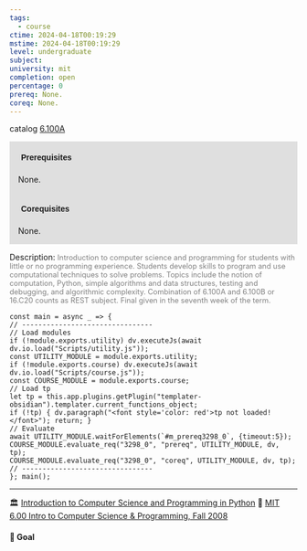 ```yaml
---
tags:
  - course
ctime: 2024-04-18T00:19:29
mstime: 2024-04-18T00:19:29
level: undergraduate
subject: 
university: mit
completion: open
percentage: 0
prereq: None.
coreq: None.
---
```


catalog [6.100A](http://student.mit.edu/catalog/m6a.html#6.100A)

<span style="display: block; padding: 15px; background-color: rgb(100, 100, 100, 0.2);"><font id="m_prereq3298_0" style="display: block; font-family: Arial, sans-serif; font-weight: bold; padding: 5px">Prerequisites</font><br><span id="prereq3298_0">None.</span></span>
<span style="display: block; padding: 15px; background-color: rgb(100, 100, 100, 0.2);"><font id="m_coreq3298_0" style="display: block; font-family: Arial, sans-serif; font-weight: bold; padding: 5px">Corequisites</font><br><span id="coreq3298_0">None.</span></span>

<font style="">Description:</font>
<font style="color: grey; font-size: 0.8rem;">Introduction to computer science and programming for students with little or no programming experience. Students develop skills to program and use computational techniques to solve problems. Topics include the notion of computation, Python, simple algorithms and data structures, testing and debugging, and algorithmic complexity. Combination of 6.100A and 6.100B or 16.C20 counts as REST subject. Final given in the seventh week of the term.</font>

```dataviewjs
const main = async _ => {
// --------------------------------
// Load modules
if (!module.exports.utility) dv.executeJs(await dv.io.load("Scripts/utility.js"));
const UTILITY_MODULE = module.exports.utility;
if (!module.exports.course) dv.executeJs(await dv.io.load("Scripts/course.js"));
const COURSE_MODULE = module.exports.course;
// Load tp
let tp = this.app.plugins.getPlugin("templater-obsidian").templater.current_functions_object;
if (!tp) { dv.paragraph("<font style='color: red'>tp not loaded!</font>"); return; }
// Evaluate
await UTILITY_MODULE.waitForElements(`#m_prereq3298_0`, {timeout:5});
COURSE_MODULE.evaluate_req("3298_0", "prereq", UTILITY_MODULE, dv, tp);
COURSE_MODULE.evaluate_req("3298_0", "coreq", UTILITY_MODULE, dv, tp);
// --------------------------------
}; main();
```

---

🏛️ [Introduction to Computer Science and Programming in Python](https://ocw.mit.edu/courses/6-0001-introduction-to-computer-science-and-programming-in-python-fall-2016/)
🎥 [MIT 6.00 Intro to Computer Science & Programming, Fall 2008](https://www.youtube.com/playlist?list=PL4C4720A6F225E074)


#### 🥇 Goal